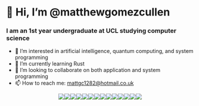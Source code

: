 # 👋 Hi, I’m @matthewgomezcullen
### I am an 1st year undergraduate at UCL studying computer science 
- 👀 I’m interested in artificial intelligence, quantum computing, and system programming
- 🌱 I’m currently learning Rust
- 💞️ I’m looking to collaborate on both application and system programming
- 📫 How to reach me: mattgc1282@hotmail.co.uk

<p style="display:flex; justify-content: center; flex-wrap: wrap;"><span> </span>
<img src="https://img.shields.io/badge/Python-3776AB?style=for-the-badge&logo=python&logoColor=white"/><span> </span>
<img src="https://img.shields.io/badge/Java-ED8B00?style=for-the-badge&logo=java&logoColor=white"/><span> </span>
<img src="https://img.shields.io/badge/C%2B%2B-00599C?style=for-the-badge&logo=c%2B%2B&logoColor=white"/><span> </span>
<img src="https://img.shields.io/badge/HTML5-E34F26?style=for-the-badge&logo=html5&logoColor=white"/><span> </span>
<img src="https://img.shields.io/badge/CSS3-1572B6?style=for-the-badge&logo=css3&logoColor=white"/><span> </span>
<img src="https://img.shields.io/badge/JavaScript-F7DF1E?style=for-the-badge&logo=javascript&logoColor=black"/><span> </span>
<img src="https://img.shields.io/badge/TypeScript-007ACC?style=for-the-badge&logo=typescript&logoColor=white"/><span> </span>
<img src="https://img.shields.io/badge/React-20232A?style=for-the-badge&logo=react&logoColor=61DAFB"/><span> </span>
<img src="https://img.shields.io/badge/next.js-000000?style=for-the-badge&logo=next.js&logoColor=white"/><span> </span>
<img src="https://img.shields.io/badge/Jekyll-CC0000?style=for-the-badge&logo=Jekyll&logoColor=white"/><span> </span>
<img src="https://img.shields.io/badge/firebase-ffca28?style=for-the-badge&logo=firebase&logoColor=black"/><span> </span>
<img src="https://img.shields.io/badge/Apollo%20GraphQL-311C87?&style=for-the-badge&logo=Apollo%20GraphQL&logoColor=white"/><span> </span>
<img src="https://img.shields.io/badge/PostgreSQL-316192?style=for-the-badge&logo=postgresql&logoColor=white"/><span> </span>
<img src="https://img.shields.io/badge/MongoDB-4EA94B?style=for-the-badge&logo=mongodb&logoColor=white"/><span> </span>
</p>
<!---
matthewgomezcullen/matthewgomezcullen is a ✨ special ✨ repository because its `README.md` (this file) appears on your GitHub profile.
You can click the Preview link to take a look at your changes.
--->
